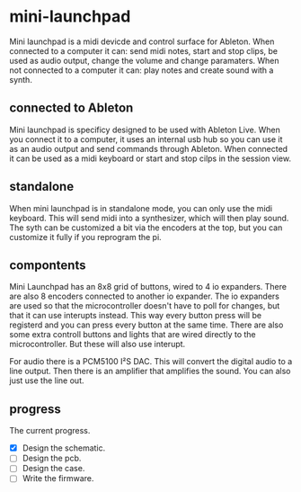 # mini-launchpad

Mini launchpad is a midi devicde and control surface for Ableton. When connected to a computer it can: send midi notes, start and stop clips, be used as audio output, change the volume and change paramaters. When not connected to a computer it can: play notes and create sound with a synth.

## connected to Ableton

Mini launchpad is specificy designed to be used with Ableton Live. When you connect it to a computer, it uses an internal usb hub so you can use it as an audio output and send commands through Ableton. When connected it can be used as a midi keyboard or start and stop cilps in the session view.

## standalone

When mini launchpad is in standalone mode, you can only use the midi keyboard. This will send midi into a synthesizer, which will then play sound. The syth can be customized a bit via the encoders at the top, but you can customize it fully if you reprogram the pi.

## compontents

Mini Launchpad has an 8x8 grid of buttons, wired to 4 io expanders. There are also 8 encoders connected to another io expander. The io expanders are used so that the microcontroller doesn't have to poll for changes, but that it can use interupts instead. This way every button press will be registerd and you can press every button at the same time. There are also some extra controll buttons and lights that are wired directly to the microcontroller. But these will also use interupt.

For audio there is a PCM5100 I²S DAC. This will convert the digital audio to a line output. Then there is an amplifier that amplifies the sound. You can also just use the line out.

## progress

The current progress.

- [x] Design the schematic.
- [ ] Design the pcb.
- [ ] Design the case.
- [ ] Write the firmware.
